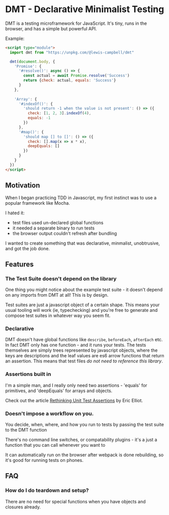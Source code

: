 # DMT - Declarative Minimalist Testing

DMT is a testing microframework for JavaScript. It's tiny, runs in the browser, and has a simple but powerful API.

Example:

```html
<script type="module">
  import dmt from "https://unpkg.com/@lewis-campbell/dmt"

  dmt(document.body, {
    'Promise': {
      '#resolve()': async () => {
        const actual = await Promise.resolve('Success')
        return {check: actual, equals: 'Success'}
      }
    },
    
    'Array': {
      '#indexOf()': {
        'should return -1 when the value is not present': () => ({
          check: [1, 2, 3].indexOf(4),
          equals: -1
        })
      },
      '#map()': {
        'should map [] to []': () => ({
          check: [].map(x => x * x),
          deepEquals: []
        })
      }
    }
  })
</script>
```

## Motivation

When I began practicing TDD in Javascript, my first instinct was to
use a popular framework like Mocha.

I hated it:
- test files used un-declared global functions
- it needed a separate binary to run tests
- the browser output couldn't refresh after bundling

I wanted to create something that was declarative, minmalist, unobtrusive, and got the job done.

## Features

### The Test Suite doesn't depend on the library

One thing you might notice about the example test suite - it doesn't depend on any imports from DMT at all! This is by design.

Test suites are just a javascript object of a certain shape. This means your usual tooling will work (ie, typechecking) and you're free to generate and compose test suites in whatever way you seem fit.

### Declarative

DMT doesn't have global functions like `describe`, `beforeEach`, `afterEach` etc. In fact DMT only has one function - and it runs your tests. The tests themselves are simply trees represented by javascript objects, where the keys are descriptions and the leaf values are es6 arrow functions that return an assertion. This means that test files *do not need to reference this library*.

### Assertions built in 

I'm a simple man, and I really only need two assertions - 'equals' for primitives, and 'deepEquals' for arrays and objects. 

Check out the article [Rethinking Unit Test Assertions](https://medium.com/javascript-scene/rethinking-unit-test-assertions-55f59358253f) by Eric Elliot.

### Doesn't impose a workflow on you.

You decide, when, where, and how you run to tests by passing the test suite to the DMT function

There's no command line switches, or compatability plugins - it's a just a function that you can call whenever you want to

It can automatically run on the browser after webpack is done rebuilding, so it's good for running tests on phones.

## FAQ

### How do I do teardown and setup?

There are no need for special functions when you have objects and closures already.